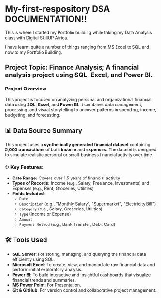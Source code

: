 # My-first-respository DSA DOCUMENTATION!!

This is where I started my Portfolio building while taking my Data Analysis class with Digital SkillUP Africa.

I have learnt quite a number of things ranging from MS Excel to SQL and now to my Portfolio Building.

## Project Topic: Finance Analysis; A financial analysis project using SQL, Excel, and Power BI.

### Project Overview 
This project is focused on analyzing personal and organizational financial data using **SQL**, **Excel**, and **Power BI**. It combines data management, processing, and visual storytelling to uncover patterns in spending, income, budgeting, and forecasting.

## 📊 Data Source Summary

This project uses a **synthetically generated financial dataset** containing **5,000 transactions** of both **income** and **expenses**. The dataset is designed to simulate realistic personal or small-business financial activity over time.

### ✨ Key Features:
- **Date Range:** Covers over 1.5 years of financial activity  
- **Types of Records:** Income (e.g., Salary, Freelance, Investments) and Expenses (e.g., Rent, Groceries, Utilities)  
- **Fields Included:**
  - `Date`
  - `Description` (e.g., "Monthly Salary", "Supermarket", "Electricity Bill")
  - `Category` (e.g., Salary, Groceries, Utilities)
  - `Type` (Income or Expense)
  - `Amount`
  - `Payment Method` (e.g., Bank Transfer, Debit Card)

## 🛠️ Tools Used

- **SQL Server**: For storing, managing, and querying the financial data efficiently using SQL.
- **Microsoft Excel**: To create, view, and manipulate raw financial data and perform initial exploratory analysis.
- **Power BI**: To build interactive and insightful dashboards that visualize financial trends and summaries.
- **MS Power Point**: For Presentation.
- **Git & GitHub**: For version control and collaborative project management.
